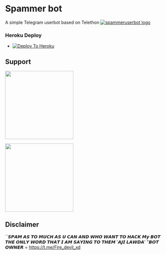 # Spammer bot
A simple Telegram userbot based on Telethon 
[![spammeruserbot logo](https://telegra.ph/file/9792f41cb0d17ada62bf6.jpg)](https://dashboard.heroku.com/new?button-url=https%3A%2F%2Fgithub.com%2Fabhinav1246%2Fspammerbot%2Ftree%2Fbugs&template=https%3A%2F%2Fgithub.com%2Fabhinav1246%2Fspammerbot)


### Heroku Deploy
  
  - [![Deploy To Heroku](https://www.herokucdn.com/deploy/button.svg)](https://https://dashboard.heroku.com/new?button-url=https%3A%2F%2Fgithub.com%2Fabhinav1246%2Fspammerbot&template=https%3A%2F%2Fgithub.com%2Fabhinav1246%2Fspammerbot)


  
## Support
   <a href="https://t.me/spammer_bot_op"><img src="https://img.shields.io/badge/Channel%20Support%3F-yes-green?&style=flat-square?&logo=telegram" width=220px></a></p>
   
   <a href="https://t.me/spammer_bot_support_chat"><img src="https://img.shields.io/badge/Group%20Support%3F-yes-green?&style=flat-square?&logo=telegram" width=220px></a></p>
   
## Disclaimer

``𝙎𝙋𝘼𝙈 𝘼𝙎 𝙏𝙊 𝙈𝙐𝘾𝙃 𝘼𝙎 𝙐 𝘾𝘼𝙉 𝘼𝙉𝘿 𝙒𝙃𝙊 𝙒𝘼𝙉𝙏 𝙏𝙊 𝙃𝘼𝘾𝙆 𝙈𝙮 𝘽𝙊𝙏 𝙏𝙃𝙀 𝙊𝙉𝙇𝙔 𝙒𝙊𝙍𝘿 𝙏𝙃𝘼𝙏 𝙄 𝘼𝙈 𝙎𝘼𝙔𝙄𝙉𝙂 𝙏𝙊 𝙏𝙃𝙀𝙈 '𝘼𝙅𝙄 𝙇𝘼𝙒𝘿𝘼' "𝘽𝙊𝙏 𝙊𝙒𝙉𝙀𝙍 = https://t.me/Fire_devil_xd

```


